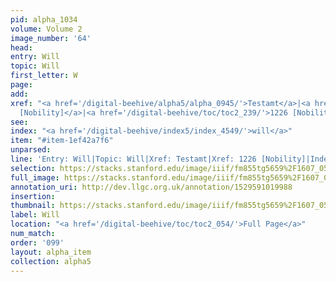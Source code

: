 ```yaml
---
pid: alpha_1034
volume: Volume 2
image_number: '64'
head: 
entry: Will
topic: Will
first_letter: W
page: 
add: 
xref: "<a href='/digital-beehive/alpha5/alpha_0945/'>Testamt</a>|<a href='/digital-beehive/toc/toc2_238/'>1226
  [Nobility]</a>|<a href='/digital-beehive/toc/toc2_239/'>1226 [Nobility]</a>"
see: 
index: "<a href='/digital-beehive/index5/index_4549/'>will</a>"
item: "#item-1ef42a7f6"
unparsed: 
line: 'Entry: Will|Topic: Will|Xref: Testamt|Xref: 1226 [Nobility]|Index: will|#item-1ef42a7f6'
selection: https://stacks.stanford.edu/image/iiif/fm855tg5659%2F1607_0531/818,4293,2920,444/full/0/default.jpg
full_image: https://stacks.stanford.edu/image/iiif/fm855tg5659%2F1607_0531/full/full/0/default.jpg
annotation_uri: http://dev.llgc.org.uk/annotation/1529591019988
insertion: 
thumbnail: https://stacks.stanford.edu/image/iiif/fm855tg5659%2F1607_0531/818,4293,600,180/250,/0/default.jpg
label: Will
location: "<a href='/digital-beehive/toc/toc2_054/'>Full Page</a>"
num_match: 
order: '099'
layout: alpha_item
collection: alpha5
---
```

